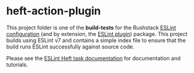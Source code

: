 # heft-action-plugin

This project folder is one of the **build-tests** for the Rushstack [ESLint configuration](https://www.npmjs.com/package/@rushstack/eslint-config) (and by extension, the [ESLint plugin](https://www.npmjs.com/package/@rushstack/eslint-plugin))
package. This project builds using ESLint v7 and contains a simple index file to ensure that the build runs ESLint successfully against source code.

Please see the [ESLint Heft task documentation](https://rushstack.io/pages/heft_tasks/eslint/) for documentation and tutorials.
